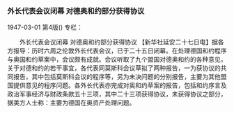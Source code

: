 ### 外长代表会议闭幕  对德奥和约部分获得协议

1947-03-01
第4版()
专栏：

　　外长代表会议闭幕
    对德奥和约部分获得协议
    【新华社延安二十七日电】据各方报导：历时六周之伦敦外长代表会议，已于二十五日闭幕。在处理德国和约程序与奥国和约草案中，会议颇有成就。会议听取了九个盟国对德奥和约的各种意见，关于对德和约的若干事宜，各代表同莫斯科会议草拟了两种报告，一为获协议的共同报告，其中包括莫斯科会议的程序等，另为未决问题的分别报告，主要为其他盟国提供意见的程序问题。各外长代表亦完成对奥和约草案的报告，包括和约序言及政治军事经济与财政条款五十三项，其中二十三项获得协议，未获得协议之部分，据美方人士称：主要为德国在奥资产处理问题。
